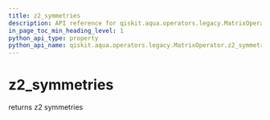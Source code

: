 ```yaml
---
title: z2_symmetries
description: API reference for qiskit.aqua.operators.legacy.MatrixOperator.z2_symmetries
in_page_toc_min_heading_level: 1
python_api_type: property
python_api_name: qiskit.aqua.operators.legacy.MatrixOperator.z2_symmetries
---
```


# z2\_symmetries

returns z2 symmetries

